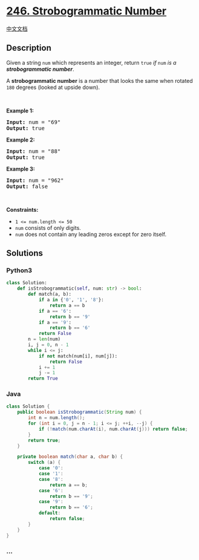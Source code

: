 # [246. Strobogrammatic Number](https://leetcode.com/problems/strobogrammatic-number)

[中文文档](/solution/0200-0299/0246.Strobogrammatic%20Number/README.md)

## Description

<p>Given a string <code>num</code> which represents an integer, return <code>true</code> <em>if</em> <code>num</code> <em>is a <strong>strobogrammatic number</strong></em>.</p>

<p>A <strong>strobogrammatic number</strong> is a number that looks the same when rotated <code>180</code> degrees (looked at upside down).</p>

<p>&nbsp;</p>
<p><strong>Example 1:</strong></p>

<pre>
<strong>Input:</strong> num = &quot;69&quot;
<strong>Output:</strong> true
</pre>

<p><strong>Example 2:</strong></p>

<pre>
<strong>Input:</strong> num = &quot;88&quot;
<strong>Output:</strong> true
</pre>

<p><strong>Example 3:</strong></p>

<pre>
<strong>Input:</strong> num = &quot;962&quot;
<strong>Output:</strong> false
</pre>

<p>&nbsp;</p>
<p><strong>Constraints:</strong></p>

<ul>
	<li><code>1 &lt;= num.length &lt;= 50</code></li>
	<li><code>num</code> consists of only digits.</li>
	<li><code>num</code> does not contain any leading zeros except for zero itself.</li>
</ul>

## Solutions

<!-- tabs:start -->

### **Python3**

```python
class Solution:
    def isStrobogrammatic(self, num: str) -> bool:
        def match(a, b):
            if a in {'0', '1', '8'}:
                return a == b
            if a == '6':
                return b == '9'
            if a == '9':
                return b == '6'
            return False
        n = len(num)
        i, j = 0, n - 1
        while i <= j:
            if not match(num[i], num[j]):
                return False
            i += 1
            j -= 1
        return True
```

### **Java**

```java
class Solution {
    public boolean isStrobogrammatic(String num) {
        int n = num.length();
        for (int i = 0, j = n - 1; i <= j; ++i, --j) {
            if (!match(num.charAt(i), num.charAt(j))) return false;
        }
        return true;
    }

    private boolean match(char a, char b) {
        switch (a) {
            case '0':
            case '1':
            case '8':
                return a == b;
            case '6':
                return b == '9';
            case '9':
                return b == '6';
            default:
                return false;
        }
    }
}
```

### **...**

```

```

<!-- tabs:end -->
